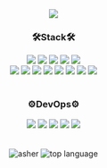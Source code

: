 <div align="center">
  <img src="https://capsule-render.vercel.app/api?type=slice&color=7cb5ec&fontColor=333333&height=300&section=header&text=Developer-ahser⎯@asher&fontSize=40" />
  <h3>🛠Stack🛠</h3>
  <img src="https://img.shields.io/badge/HTML5-E34F26?style=flat&logo=html5&logoColor=white">
  <img src="https://img.shields.io/badge/CSS3-1572B6?style=flat&logo=css3&logoColor=white">
  <img src="https://img.shields.io/badge/SASS-CC6699?style=flat&logo=sass&logoColor=white">
  <img src="https://img.shields.io/badge/Styled⎻Components-DB7093?style=flat&logo=styled-components&logoColor=white">
  <img src="https://img.shields.io/badge/PostCSS-DD3A0A?style=flat&logo=postcss&logoColor=white"><br />
  <img src="https://img.shields.io/badge/JavaScript-F7DF1E?style=flat&logo=javascript&logoColor=white">
  <img src="https://img.shields.io/badge/JQuery-0769AD?style=flat&logo=jquery&logoColor=white">
  <img src="https://img.shields.io/badge/React-61DAFB?style=flat&logo=react&logoColor=white">
  <img src="https://img.shields.io/badge/Redux-764ABC?style=flat&logo=redux&logoColor=white">
  <img src="https://img.shields.io/badge/ESLint-61DAFB?style=flat&logo=eslint&logoColor=white">
  <img src="https://img.shields.io/badge/Prettier-764ABC?style=flat&logo=prettier&logoColor=white">
  <img src="https://img.shields.io/badge/npm-CB3837?style=flat&logo=npm&logoColor=white">
  <img src="https://img.shields.io/badge/yarn-2C8EBB?style=flat&logo=yarn&logoColor=white">
  <br />
  <br />
  <h3>⚙️DevOps⚙️</h3>
  <img src="https://img.shields.io/badge/Sentry-362D59?style=flat&logo=sentry&logoColor=white">
  <img src="https://img.shields.io/badge/Notion-000000?style=flat&logo=notion&logoColor=white">
  <img src="https://img.shields.io/badge/Slack-4A154B?style=flat&logo=Slack&logoColor=white">
  <img src="https://img.shields.io/badge/Figma-F24E1E?style=flat&logo=figma&logoColor=white">
  <img src="https://img.shields.io/badge/VisualStudioCode-007ACC?style=flat&logo=visualstudiocode&logoColor=white">
  <br />
  <br />
  <br />
  <div align='center'>
    <img src='https://github-readme-stats.vercel.app/api?username=developer-asher' alt='asher's github stats'>
    <img src='https://github-readme-stats.vercel.app/api/top-langs/?username=developer-asher&show_icons=true&hide_border=true&title_color=004386&icon_color=004386&layout=compact' alt='top language'>
  </div>
</div>



